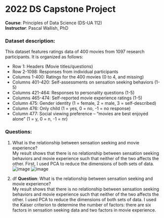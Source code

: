 # 2022 DS Capstone Project  
**Course**: Principles of Data Science (DS-UA 112)\
**Instructor**: Pascal Wallish, PhD 

### Dataset description:
This dataset features ratings data of 400 movies from 1097 research participants. It is organized as follows:
* Row 1: Headers (Movie titles/questions)
* Row 2-1098: Responses from individual participants
* Columns 1-400: Ratings for the 400 movies (0 to 4, and missing)
* Columns 401-420: Self-assessments on sensation seeking behaviors (1-5)
* Columns 421-464: Responses to personality questions (1-5)
* Columns 465-474: Self-reported movie experience ratings (1-5)
* Column 475: Gender identity (1 = female, 2 = male, 3 = self-described)
* Column 476: Only child (1 = yes, 0 = no, -1 = no response)
* Column 477: Social viewing preference – “movies are best enjoyed alone” (1 = y, 0 = n, -1 = nr)

### Questions:
1. What is the relationship between sensation seeking and movie experience?\
My result shows that there is no relationship between sensation seeking behaviors and
movie experience such that neither of the two affects the other. First, I used PCA to
reduce the dimensions of both sets of data. \
![image](https://github.com/eunicepak/PDS_Capstone/assets/97565903/ad55b863-0e9b-4c21-b964-e0719dc3c16a)
![image](https://github.com/eunicepak/PDS_Capstone/assets/97565903/2977886c-e565-4ef7-bf54-35fd56715d4c)



3. df
**Question**: What is the relationship between sensation seeking and movie experience?\
My result shows that there is no relationship between sensation seeking behaviors and movie experience such that neither of the two affects the other. 
I used PCA to reduce the dimensions of both sets of data.
I used the Kaiser criterion to determine the number of factors: there are six factors in
sensation seeking data and two factors in movie experience.



